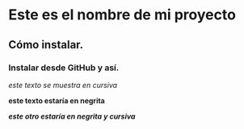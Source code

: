 # Este es el nombre de mi proyecto  
## Cómo instalar. 
### Instalar desde GitHub y así.

*este texto se muestra en cursiva*

**este texto estaría en negrita**  

**_este otro estaría en negrita y cursiva_**
